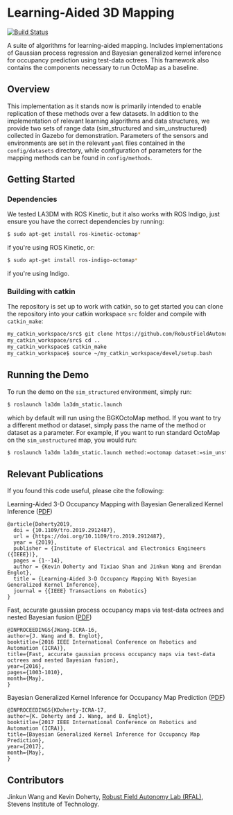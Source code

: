 # Learning-Aided 3D Mapping
[![Build Status](https://travis-ci.org/RobustFieldAutonomyLab/la3dm.svg?branch=master)](https://travis-ci.org/RobustFieldAutonomyLab/la3dm)

A suite of algorithms for learning-aided mapping. Includes implementations of Gaussian process regression and Bayesian generalized kernel inference for occupancy prediction using test-data octrees. This framework also contains the components necessary to run OctoMap as a baseline.

## Overview

This implementation as it stands now is primarily intended to enable replication of these methods over a few datasets. In addition to the implementation of relevant learning algorithms and data structures, we provide two sets of range data (sim_structured and sim_unstructured) collected in Gazebo for demonstration. Parameters of the sensors and environments are set in the relevant `yaml` files contained in the `config/datasets` directory, while configuration of parameters for the mapping methods can be found in `config/methods`.

## Getting Started

### Dependencies

We tested LA3DM with ROS Kinetic, but it also works with ROS Indigo, just ensure you have the correct dependencies by running:

```bash
$ sudo apt-get install ros-kinetic-octomap*
```
if you're using ROS Kinetic, or:

```bash
$ sudo apt-get install ros-indigo-octomap*
```
if you're using Indigo.

### Building with catkin

The repository is set up to work with catkin, so to get started you can clone the repository into your catkin workspace `src` folder and compile with `catkin_make`:

```bash
my_catkin_workspace/src$ git clone https://github.com/RobustFieldAutonomyLab/la3dm
my_catkin_workspace/src$ cd ..
my_catkin_workspace$ catkin_make
my_catkin_workspace$ source ~/my_catkin_workspace/devel/setup.bash
```

## Running the Demo

To run the demo on the `sim_structured` environment, simply run:

```bash
$ roslaunch la3dm la3dm_static.launch
```

which by default will run using the BGKOctoMap method. If you want to try a different method or dataset, simply pass the
name of the method or dataset as a parameter. For example, if you want to run standard OctoMap on the `sim_unstructured` map,
you would run:

```bash
$ roslaunch la3dm la3dm_static.launch method:=octomap dataset:=sim_unstructured
```

## Relevant Publications

If you found this code useful, please cite the following:

Learning-Aided 3-D Occupancy Mapping with Bayesian Generalized Kernel Inference ([PDF](https://ieeexplore.ieee.org/stamp/stamp.jsp?tp=&arnumber=8713569))
```
@article{Doherty2019,
  doi = {10.1109/tro.2019.2912487},
  url = {https://doi.org/10.1109/tro.2019.2912487},
  year = {2019},
  publisher = {Institute of Electrical and Electronics Engineers ({IEEE})},
  pages = {1--14},
  author = {Kevin Doherty and Tixiao Shan and Jinkun Wang and Brendan Englot},
  title = {Learning-Aided 3-D Occupancy Mapping With Bayesian Generalized Kernel Inference},
  journal = {{IEEE} Transactions on Robotics}
}
```

Fast, accurate gaussian process occupancy maps via test-data octrees and nested Bayesian fusion ([PDF](http://ieeexplore.ieee.org/stamp/stamp.jsp?tp=&arnumber=7487232))
```
@INPROCEEDINGS{JWang-ICRA-16,
author={J. Wang and B. Englot},
booktitle={2016 IEEE International Conference on Robotics and Automation (ICRA)},
title={Fast, accurate gaussian process occupancy maps via test-data octrees and nested Bayesian fusion},
year={2016},
pages={1003-1010},
month={May},
}
```

Bayesian Generalized Kernel Inference for Occupancy Map Prediction ([PDF](http://personal.stevens.edu/~benglot/Doherty_Wang_Englot_ICRA_2017.pdf))
```
@INPROCEEDINGS{KDoherty-ICRA-17,
author={K. Doherty and J. Wang, and B. Englot},
booktitle={2017 IEEE International Conference on Robotics and Automation (ICRA)},
title={Bayesian Generalized Kernel Inference for Occupancy Map Prediction},
year={2017},
month={May},
}
```

## Contributors

Jinkun Wang and Kevin Doherty, [Robust Field Autonomy Lab (RFAL)](http://personal.stevens.edu/~benglot/index.html), Stevens Institute of Technology.
